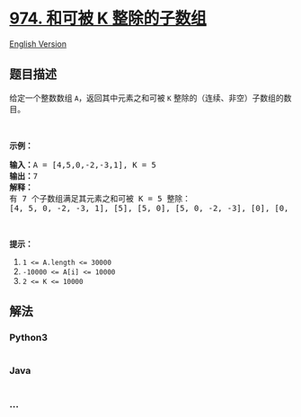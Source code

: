 # [974. 和可被 K 整除的子数组](https://leetcode-cn.com/problems/subarray-sums-divisible-by-k)

[English Version](https://github.com/yanglr/leetcode-ac/blob/master/assets/0900-0999/0974.Subarray%20Sums%20Divisible%20by%20K/README_EN.md)

## 题目描述

<!-- 这里写题目描述 -->

<p>给定一个整数数组 <code>A</code>，返回其中元素之和可被 <code>K</code>&nbsp;整除的（连续、非空）子数组的数目。</p>

<p>&nbsp;</p>

<p><strong>示例：</strong></p>

<pre><strong>输入：</strong>A = [4,5,0,-2,-3,1], K = 5
<strong>输出：</strong>7
<strong>解释：
</strong>有 7 个子数组满足其元素之和可被 K = 5 整除：
[4, 5, 0, -2, -3, 1], [5], [5, 0], [5, 0, -2, -3], [0], [0, -2, -3], [-2, -3]
</pre>

<p>&nbsp;</p>

<p><strong>提示：</strong></p>

<ol>
	<li><code>1 &lt;= A.length &lt;= 30000</code></li>
	<li><code>-10000 &lt;= A[i] &lt;= 10000</code></li>
	<li><code>2 &lt;= K &lt;= 10000</code></li>
</ol>


## 解法

<!-- 这里可写通用的实现逻辑 -->

<!-- tabs:start -->

### **Python3**

<!-- 这里可写当前语言的特殊实现逻辑 -->

```python

```

### **Java**

<!-- 这里可写当前语言的特殊实现逻辑 -->

```java

```

### **...**

```

```

<!-- tabs:end -->
